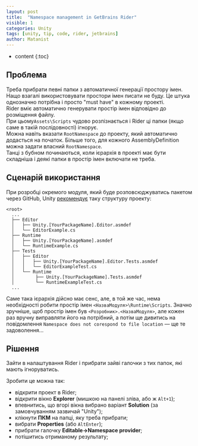 ```yaml
---
layout: post
title:  "Namespace management in GetBrains Rider"
visible: 1
categories: Unity
tags: [unity, tip, code, rider, jetbrains]
author: Matanist
---
```


* content
{:toc}

## Проблема
Треба прибрати певні папки з автоматичної генерації простору імен.  
Нащо взагалі використовувати простори імен писати не буду. Це штука однозначно потрібна і просто "must have" в кожному проекті.  
Rider вміє автоматично генерувати простір імен відповідно до розміщення файлу.  
При цьому```Assets\Scripts``` чудово розпізнається і Rider ці папки (якщо саме в такій послідовності) ігнорує.   
Можна навіть вказати ```RootNamespace``` до проекту, який автоматично додасться на початок. Більше того, для кожного AssemblyDefinition можна задати власний ```RootNamespace```.  
Танці з бубном починаються, коли ієрархія в проекті має бути складніша і деякі папки в простір імен включати не треба.





## Сценарій використання
При розробці окремого модуля, який буде розповсюджуватись пакетом через GitHub, Unity [рекомендує](https://docs.unity3d.com/Manual/cus-layout.html "Unity docs") таку структуру проекту:
```
<root>
  ...
  ├── Editor
  │   ├── Unity.[YourPackageName].Editor.asmdef
  │   └── EditorExample.cs
  ├── Runtime
  │   ├── Unity.[YourPackageName].asmdef
  │   └── RuntimeExample.cs
  ├── Tests
  │   ├── Editor
  │   │   ├── Unity.[YourPackageName].Editor.Tests.asmdef
  │   │   └── EditorExampleTest.cs
  │   └── Runtime
  │        ├── Unity.[YourPackageName].Tests.asmdef
  │        └── RuntimeExampleTest.cs
  ...
```
Саме така ієрархія дійсно має сенс, але, в той же час, нема необхідності робити простір імен ```<НазваМодуля>\Runtime\Scripts```. Значно зручніше, щоб простір імен був ```<Розробник>.<НазваМодуля>```, але кожен раз вручну виправляти його на потрібний, а потім ще дивитись на повідомлення ```Namespace does not corespond to file location``` — ще те задоволення...

## Рішення
Зайти в налаштування Rider і прибрати зайві галочки з тих папок, які мають ігноруватись.  
  
Зробити це можна так:  
- відкрити проект в Rider;  
- відкрити вікно **Explorer** (мишкою на панелі зліва, або ж ```Alt+1```);  
- впевнитись, що вгорі вікна вибрано варіант **Solution** (за замовчуванням зазвичай "Unity");  
- клікнути **ПКМ** на папці, яку треба прибрати;  
- вибрати **Properties** (або ```AltEnter```);  
- прибрати галочку **Editable->Namespace provider**;  
- потішитись отриманому результату;  